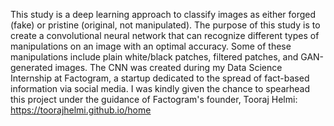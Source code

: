 
This study is a deep learning approach to classify images as either forged (fake) or pristine (original, not manipulated). 
The purpose of this study is to create a convolutional neural network that can recognize different types of manipulations on an image with an optimal accuracy. Some of these manipulations include plain white/black patches, filtered patches, and GAN-generated images. 
The CNN was created during my Data Science Internship at Factogram, a startup dedicated to the spread of fact-based information via social media. I was kindly given the chance to spearhead this project under the guidance of Factogram's founder, Tooraj Helmi: https://toorajhelmi.github.io/home
